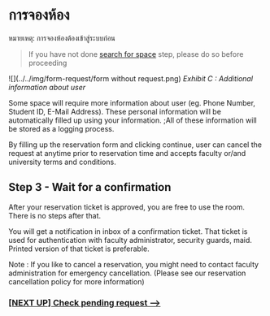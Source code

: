 # การจองห้อง
หมายเหตุ: การจองห้องต้องเข้าสู่ระบบก่อน

> If you have not done [search for space](client/search-for-space.md) step, please do so before proceeding

![](../../img/form-request/form without request.png)
*Exhibit C : Additional information about user*

Some space will require more information about user (eg. Phone Number, Student ID, E-Mail Address). These personal information will be automatically filled up using your information. ;All of these information will be stored as a logging process.

By filling up the reservation form and clicking continue, user can cancel the request at anytime prior to reservation time and accepts faculty or/and university terms and conditions.

## Step 3 - Wait for a confirmation
After your reservation ticket is approved, you are free to use the room. There is no steps after that.

You will get a notification in inbox of a confirmation ticket. That ticket is used for authentication with faculty administrator, security guards, maid. Printed version of that ticket is preferable.

Note : If you like to cancel a reservation, you might need to contact faculty administration for emergency cancellation. (Please see our reservation cancellation policy for more information)

### [[NEXT UP] Check pending request -->](client/check-reqest.md)
